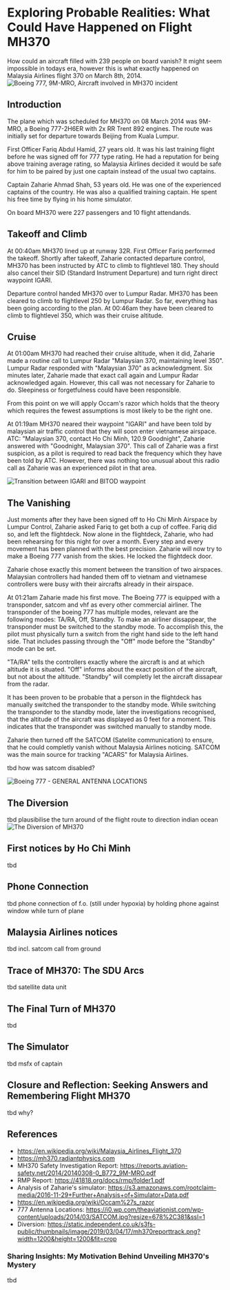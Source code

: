 # Exploring Probable Realities: What Could Have Happened on Flight MH370
How could an aircraft filled with 239 people on board vanish? It might seem impossible in todays
era, however this is what exactly happened on Malaysia Airlines flight 370 on March 8th, 2014.
![Boeing 777, 9M-MRO, Aircraft involved in MH370 incident](Boeing_777-200ER_Malaysia_AL_(MAS)_9M-MRO_-_color.jpg)

## Introduction
The plane which was scheduled for MH370 on 08 March 2014 was 9M-MRO, a Boeing 777-2H6ER with 2x RR Trent 892 engines. The route was initially set for departure towards Beijing from Kuala Lumpur.

First Officer Fariq Abdul Hamid, 27 years old. It was his last training flight before he was signed off for 777 type rating. He had a reputation for being above training average rating, so Malaysia Airlines decided it would be safe for him to be paired by just one captain instead of the usual two captains. 

Captain Zaharie Ahmad Shah, 53 years old. He was one of the experienced captains of the country. He was also a qualified training captain. He spent his free time by flying in his home simulator.

On board MH370 were 227 passengers and 10 flight attendands. 

## Takeoff and Climb
At 00:40am MH370 lined up at runway 32R. First Officer Fariq performed the takeoff. Shortly after takeoff, Zaharie contacted departure control, MH370 has been instructed by ATC to climb to flightlevel 180. They should also cancel their SID (Standard Instrument Departure) and turn right direct waypoint IGARI. 

Departure control handed MH370 over to Lumpur Radar. MH370 has been cleared to climb to flightlevel 250 by Lumpur Radar. So far, everything has been going according to the plan.
At 00:46am they have been cleared to climb to flightlevel 350, which was their cruise altitude.

## Cruise
At 01:00am MH370 had reached their cruise altitude, when it did, Zaharie made a routine call to Lumpur Radar "Malaysian 370, maintaining level 350". Lumpur Radar responded with "Malaysian 370" as acknowledgment. Six minutes later, Zaharie made that exact call again and Lumpur Radar acknowledged again. However, this call was not necessary for Zaharie to do. Sleepiness or forgetfulness could have been responsible. 

From this point on we will apply Occam's razor which holds that the theory which requires the fewest assumptions is most likely to be the right one.

At 01:19am MH370 neared their waypoint "IGARI" and have been told by malaysian air traffic control that they will soon enter vietnamese airspace. ATC: "Malaysian 370, contact Ho Chi Minh, 120.9 Goodnight", Zaharie answered with "Goodnight, Malaysian 370". This call of Zaharie was a first suspicion, as a pilot is required to read back the frequency which they have been told by ATC. However, there was nothing too unusual about this radio call as Zaharie was an experienced pilot in that area. 

![Transition between IGARI and BITOD waypoint](MH370_ATC-Routes_map.png)

## The Vanishing
Just moments after they have been signed off to Ho Chi Minh Airspace by Lumpur Control, Zaharie asked Fariq to get both a cup of coffee. Fariq did so, and left the flightdeck. Now alone in the flightdeck, Zaharie, who had been rehearsing for this night for over a month. Every step and every movement has been  planned with the best precision. Zaharie will now try to make a Boeing 777 vanish from the skies. He locked the flightdeck door.

Zaharie chose exactly this moment between the transition of two airspaces. Malaysian controllers had handed them off to vietnam and vietnamese controllers were busy with their aircrafts already in their airspace. 

At 01:21am Zaharie made his first move. The Boeing 777 is equipped with a transponder, satcom and vhf as every other commercial airliner. The transponder of the boeing 777 has multiple modes, relevant are the following modes: TA/RA, Off, Standby. To make an airliner dissappear, the transponder must be switched to the standby mode. To accomplish this, the pilot must physically turn a switch from the right hand side to the left hand side. That includes passing through the "Off" mode before the "Standby" mode can be set. 

"TA/RA" tells the controllers exactly where the aircraft is and at which altitude it is situated. "Off" informs about the exact position of the aircraft, but not about the altitude. "Standby" will completly let the aircraft dissapear from the radar.

It has been proven to be probable that a person in the flightdeck has manually switched the transponder to the standby mode. While switching the transponder to the standby mode, later the investigations recognised, that the altitude of the aircraft was displayed as 0 feet for a moment. This indicates that the transponder was switched manually to standby mode.

Zaharie then turned off the SATCOM (Satelite communication) to ensure, that he could completly vanish without Malaysia Airlines noticing. SATCOM was the main source for tracking "ACARS" for Malaysia Airlines.

tbd how was satcom disabled?

![Boeing 777 - GENERAL ANTENNA LOCATIONS](777ANTENNALOCATIONS.png)


## The Diversion
tbd plausibilise the turn around of the flight route to direction indian ocean
![The Diversion of MH370](mh370reporttrack.avif)


## First notices by Ho Chi Minh
tbd

## Phone Connection
tbd phone connection of f.o. (still under hypoxia) by holding phone against window while turn of plane 

## Malaysia Airlines notices
tbd incl. satcom call from ground

## Trace of MH370: The SDU Arcs
tbd satellite data unit

## The Final Turn of MH370
tbd

## The Simulator
tbd msfx of captain

## Closure and Reflection: Seeking Answers and Remembering Flight MH370
tbd why?

## References
- https://en.wikipedia.org/wiki/Malaysia_Airlines_Flight_370
- https://mh370.radiantphysics.com
- MH370 Safety Investigation Report: https://reports.aviation-safety.net/2014/20140308-0_B772_9M-MRO.pdf
- RMP Report: https://41818.org/docs/rmp/folder1.pdf
- Analysis of Zaharie's simulator: https://s3.amazonaws.com/rootclaim-media/2016-11-29+Further+Analysis+of+Simulator+Data.pdf
- https://en.wikipedia.org/wiki/Occam%27s_razor
- 777 Antenna Locations: https://i0.wp.com/theaviationist.com/wp-content/uploads/2014/03/SATCOM.jpg?resize=678%2C381&ssl=1
- Diversion: https://static.independent.co.uk/s3fs-public/thumbnails/image/2019/03/04/17/mh370reporttrack.png?width=1200&height=1200&fit=crop

### Sharing Insights: My Motivation Behind Unveiling MH370's Mystery
tbd